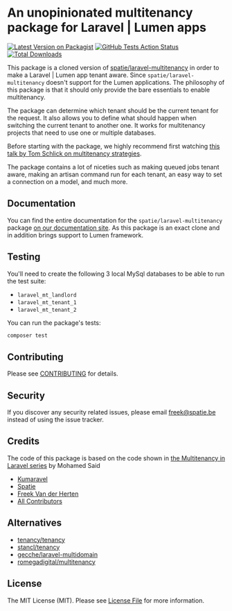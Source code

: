 # An unopinionated multitenancy package for Laravel | Lumen apps

[![Latest Version on Packagist](https://img.shields.io/packagist/v/theriddleofenigma/laravel-multitenancy.svg?style=flat-square)](https://packagist.org/packages/theriddleofenigma/laravel-multitenancy)
[![GitHub Tests Action Status](https://img.shields.io/github/workflow/status/theriddleofenigma/laravel-multitenancy/run-tests?label=tests)](https://github.com/theriddleofenigma/laravel-multitenancy/actions?query=workflow%3Arun-tests+branch%3Amaster)
[![Total Downloads](https://img.shields.io/packagist/dt/theriddleofenigma/laravel-multitenancy.svg?style=flat-square)](https://packagist.org/packages/theriddleofenigma/laravel-multitenancy)

This package is a cloned version of [spatie/laravel-multitenancy](https://github.com/spatie/laravel-multitenancy) in order to make a Laravel | Lumen app tenant aware. Since `spatie/laravel-multitenancy` doesn't support for the Lumen applications. The philosophy of this package is that it should only provide the bare essentials to enable multitenancy.

The package can determine which tenant should be the current tenant for the request. It also allows you to define what should happen when switching the current tenant to another one. It works for multitenancy projects that need to use one or multiple databases.

Before starting with the package, we highly recommend first watching [this talk by Tom Schlick on multitenancy strategies](https://tomschlick.com/laracon-2017-multi-tenancy-talk/).

The package contains a lot of niceties such as making queued jobs tenant aware, making an artisan command run for each tenant, an easy way to set a connection on a model, and much more.

## Documentation

You can find the entire documentation for the `spatie/laravel-multitenancy` package [on our documentation site](https://docs.spatie.be/laravel-multitenancy). As this package is an exact clone and in addition brings support to Lumen framework.

## Testing

You'll need to create the following 3 local MySql databases to be able to run the test suite:

- `laravel_mt_landlord`
- `laravel_mt_tenant_1` 
- `laravel_mt_tenant_2`

You can run the package's tests:

``` bash
composer test
```

## Contributing

Please see [CONTRIBUTING](.github/CONTRIBUTING.md) for details.

## Security

If you discover any security related issues, please email freek@spatie.be instead of using the issue tracker.

## Credits

The code of this package is based on the code shown in [the Multitenancy in Laravel series](https://www.youtube.com/watch?v=592EgykFOz4)  by Mohamed Said

- [Kumaravel](https://github.com/theriddleofenigma)
- [Spatie](https://github.com/spatie)
- [Freek Van der Herten](https://github.com/freekmurze)
- [All Contributors](../../contributors)

## Alternatives

- [tenancy/tenancy](https://tenancy.dev)
- [stancl/tenancy](https://tenancyforlaravel.com)
- [gecche/laravel-multidomain](https://github.com/gecche/laravel-multidomain)
- [romegadigital/multitenancy](https://github.com/romegasoftware/multitenancy)

## License

The MIT License (MIT). Please see [License File](LICENSE.md) for more information.
